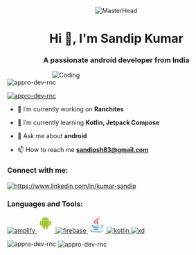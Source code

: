 <p align="center">
  <img src="https://cdn.dribbble.com/users/202347/screenshots/1107332/android_animation.gif" alt="MasterHead">
</p>
<h1 align="center">Hi 👋, I'm Sandip Kumar</h1>
<h3 align="center">A passionate android developer from India</h3>
<img align="right" alt="Coding" width="400" src="https://cdn.dribbble.com/userupload/3898108/file/still-2922cb3ec3706c1517028eefd9feecce.gif?resize=400x0">

<p align="left"> <img src="https://komarev.com/ghpvc/?username=appro-dev-rnc&label=Profile%20views&color=0e75b6&style=flat" alt="appro-dev-rnc" /> </p>

<p align="left"> <a href="https://github.com/ryo-ma/github-profile-trophy"><img src="https://github-profile-trophy.vercel.app/?username=appro-dev-rnc" alt="appro-dev-rnc" /></a> </p>

- 🔭 I’m currently working on **Ranchites**

- 🌱 I’m currently learning **Kotlin, Jetpack Compose**

- 💬 Ask me about **android**

- 📫 How to reach me **sandipsh83@gmail.com**

<h3 align="left">Connect with me:</h3>
<p align="left">
<a href="https://www.linkedin.com/in/kumar-sandip" target="blank"><img align="center" src="https://raw.githubusercontent.com/rahuldkjain/github-profile-readme-generator/master/src/images/icons/Social/linked-in-alt.svg" alt="https://www.linkedin.com/in/kumar-sandip" height="30" width="40" /></a>
</p>

<h3 align="left">Languages and Tools:</h3>
<p align="left"> <a href="https://aws.amazon.com/amplify/" target="_blank" rel="noreferrer"> <img src="https://docs.amplify.aws/assets/logo-dark.svg" alt="amplify" width="40" height="40"/> </a> <a href="https://developer.android.com" target="_blank" rel="noreferrer"> <img src="https://raw.githubusercontent.com/devicons/devicon/master/icons/android/android-original-wordmark.svg" alt="android" width="40" height="40"/> </a> <a href="https://firebase.google.com/" target="_blank" rel="noreferrer"> <img src="https://www.vectorlogo.zone/logos/firebase/firebase-icon.svg" alt="firebase" width="40" height="40"/> </a> <a href="https://www.java.com" target="_blank" rel="noreferrer"> <img src="https://raw.githubusercontent.com/devicons/devicon/master/icons/java/java-original.svg" alt="java" width="40" height="40"/> </a> <a href="https://kotlinlang.org" target="_blank" rel="noreferrer"> <img src="https://www.vectorlogo.zone/logos/kotlinlang/kotlinlang-icon.svg" alt="kotlin" width="40" height="40"/> </a> <a href="https://www.adobe.com/products/xd.html" target="_blank" rel="noreferrer"> <img src="https://cdn.worldvectorlogo.com/logos/adobe-xd.svg" alt="xd" width="40" height="40"/> </a> </p>

<p><img align="left" src="https://github-readme-stats.vercel.app/api/top-langs?username=appro-dev-rnc&show_icons=true&locale=en&layout=compact" alt="appro-dev-rnc" /></p>

<p>&nbsp;<img align="center" src="https://github-readme-stats.vercel.app/api?username=appro-dev-rnc&show_icons=true&locale=en" alt="appro-dev-rnc" /></p>

